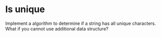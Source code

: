 # Is unique
Implement a algorithm to determine if a string has all
unique characters. What if you cannot use additional 
data structure?

